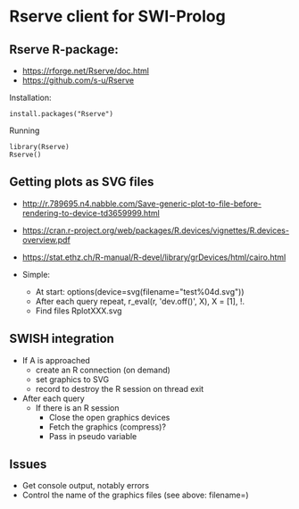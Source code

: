 # Rserve client for SWI-Prolog

## Rserve R-package:

  - https://rforge.net/Rserve/doc.html
  - https://github.com/s-u/Rserve

Installation:

    install.packages("Rserve")

Running

    library(Rserve)
    Rserve()

## Getting plots as SVG files

  - http://r.789695.n4.nabble.com/Save-generic-plot-to-file-before-rendering-to-device-td3659999.html
  - https://cran.r-project.org/web/packages/R.devices/vignettes/R.devices-overview.pdf
  - https://stat.ethz.ch/R-manual/R-devel/library/grDevices/html/cairo.html

  - Simple:
    - At start:
      options(device=svg(filename="test%04d.svg"))
    - After each query
      repeat, r_eval(r, 'dev.off()', X), X = [1], !.
    - Find files RplotXXX.svg

## SWISH integration

  - If A is approached
    - create an R connection (on demand)
    - set graphics to SVG
    - record to destroy the R session on thread exit
  - After each query
    - If there is an R session
      - Close the open graphics devices
      - Fetch the graphics (compress)?
      - Pass in pseudo variable

## Issues

  - Get console output, notably errors
  - Control the name of the graphics files (see above: filename=)
